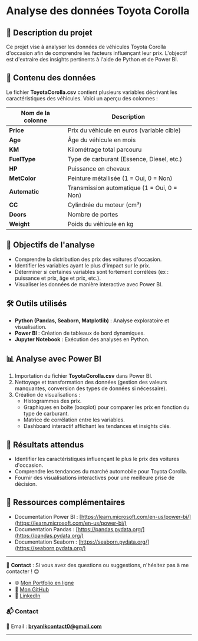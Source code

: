 # Analyse des données Toyota Corolla

## 📌 Description du projet
Ce projet vise à analyser les données de véhicules Toyota Corolla d'occasion afin de comprendre les facteurs influençant leur prix. L'objectif est d'extraire des insights pertinents à l'aide de Python et de Power BI.

## 📂 Contenu des données
Le fichier **ToyotaCorolla.csv** contient plusieurs variables décrivant les caractéristiques des véhicules. Voici un aperçu des colonnes :

| Nom de la colonne | Description |
|------------------|-------------|
| **Price** | Prix du véhicule en euros (variable cible) |
| **Age** | Âge du véhicule en mois |
| **KM** | Kilométrage total parcouru |
| **FuelType** | Type de carburant (Essence, Diesel, etc.) |
| **HP** | Puissance en chevaux |
| **MetColor** | Peinture métallisée (1 = Oui, 0 = Non) |
| **Automatic** | Transmission automatique (1 = Oui, 0 = Non) |
| **CC** | Cylindrée du moteur (cm³) |
| **Doors** | Nombre de portes |
| **Weight** | Poids du véhicule en kg |

## 🎯 Objectifs de l'analyse
- Comprendre la distribution des prix des voitures d'occasion.
- Identifier les variables ayant le plus d'impact sur le prix.
- Déterminer si certaines variables sont fortement corrélées (ex : puissance et prix, âge et prix, etc.).
- Visualiser les données de manière interactive avec Power BI.

## 🛠️ Outils utilisés
- **Python (Pandas, Seaborn, Matplotlib)** : Analyse exploratoire et visualisation.
- **Power BI** : Création de tableaux de bord dynamiques.
- **Jupyter Notebook** : Exécution des analyses en Python.

## 📊 Analyse avec Power BI
1. Importation du fichier **ToyotaCorolla.csv** dans Power BI.
2. Nettoyage et transformation des données (gestion des valeurs manquantes, conversion des types de données si nécessaire).
3. Création de visualisations :
   - Histogrammes des prix.
   - Graphiques en boîte (boxplot) pour comparer les prix en fonction du type de carburant.
   - Matrice de corrélation entre les variables.
   - Dashboard interactif affichant les tendances et insights clés.

## 🚀 Résultats attendus
- Identifier les caractéristiques influençant le plus le prix des voitures d'occasion.
- Comprendre les tendances du marché automobile pour Toyota Corolla.
- Fournir des visualisations interactives pour une meilleure prise de décision.

## 🔗 Ressources complémentaires
- Documentation Power BI : [https://learn.microsoft.com/en-us/power-bi/](https://learn.microsoft.com/en-us/power-bi/)
- Documentation Pandas : [https://pandas.pydata.org/](https://pandas.pydata.org/)
- Documentation Seaborn : [https://seaborn.pydata.org/](https://seaborn.pydata.org/)

---

📧 **Contact** : Si vous avez des questions ou suggestions, n'hésitez pas à me contacter ! 😊
- 🌐 [Mon Portfolio en ligne](https://ton-site.com)  
- 🐙 [Mon GitHub](https://github.com/Bryan-lk4)  
- 💼 [LinkedIn](https://www.linkedin.com/in/bryan-leke-a69b36260/)  

### 📬 Contact  
📧 Email : **bryanlkcontact0@gmail.com**  

---

